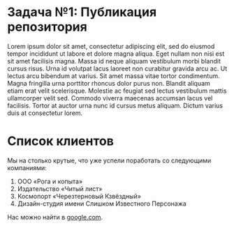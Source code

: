 # Задача №1: Публикация репозитория

Lorem ipsum dolor sit amet, consectetur adipiscing elit, sed do eiusmod tempor incididunt ut labore et dolore magna aliqua. Eget nullam non nisi est sit amet facilisis magna. Massa id neque aliquam vestibulum morbi blandit cursus risus. Urna id volutpat lacus laoreet non curabitur gravida arcu ac. Ut lectus arcu bibendum at varius. Sit amet massa vitae tortor condimentum. Magna fringilla urna porttitor rhoncus dolor purus non. Blandit aliquam etiam erat velit scelerisque. Molestie ac feugiat sed lectus vestibulum mattis ullamcorper velit sed. Commodo viverra maecenas accumsan lacus vel facilisis. Tortor at auctor urna nunc id cursus metus aliquam. Dictum varius duis at consectetur lorem.

# Список клиентов
Мы на столько крутые, что уже успели поработать со следующими компаниями:

1. ООО «Рога и копыта»
2. Издательство «Читый лист»
3. Космопорт «Черезтерновый Кзвёздный»
4. Дизайн-студия имени Слишком Известного Персонажа
   
Нас можно найти в [google.com](https://google.com/).